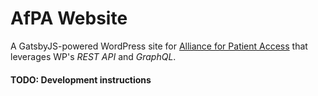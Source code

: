 # AfPA Website

 A GatsbyJS-powered WordPress site for [Alliance for Patient Access](https://allianceforpatientaccess.org/) that leverages WP's _REST API_ and _GraphQL_.

#### TODO: Development instructions
